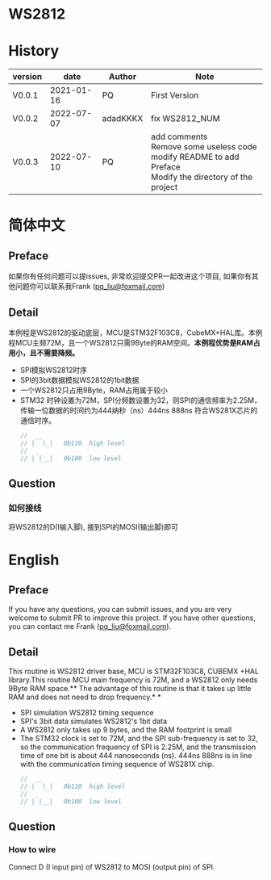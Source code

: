 # WS2812

# History

| version | date       | Author   | Note                                                         |
| ------- | ---------- | -------- | ------------------------------------------------------------ |
| V0.0.1  | 2021-01-16 | PQ       | First Version                                                |
| V0.0.2  | 2022-07-07 | adadKKKX | fix WS2812_NUM                                               |
| V0.0.3  | 2022-07-10 | PQ       | add comments <br>Remove some useless code <br>modify README to add Preface<br>Modify the directory of the project |





# 简体中文

## Preface

如果你有任何问题可以提issues, 非常欢迎提交PR一起改进这个项目, 如果你有其他问题你可以联系我Frank (pq_liu@foxmail.com)

## Detail

本例程是WS2812的驱动底层，MCU是STM32F103C8，CubeMX+HAL库。本例程MCU主频72M，且一个WS2812只需9Byte的RAM空间。**本例程优势是RAM占用小，且不需要降频。**

* SPI模拟WS2812时序
* SPI的3bit数据模拟WS2812的1bit数据
* 一个WS2812只占用9Byte，RAM占用属于较小
* STM32 时钟设置为72M，SPI分频数设置为32，则SPI的通信频率为2.25M，传输一位数据的时间约为444纳秒（ns）444ns   888ns  符合WS281X芯片的通信时序。
  ```c
  //  __
  // |  |_|   0b110  high level
  //  _   
  // | |__|   0b100  low level
  ```

## Question

### 如何接线

将WS2812的D(I输入脚), 接到SPI的MOSI(输出脚)即可



# English

## Preface

If you have any questions, you can submit issues, and you are very welcome to submit PR to improve this project. If you have other questions, you can contact me Frank (pq_liu@foxmail.com).

## Detail

This routine is WS2812 driver base, MCU is STM32F103C8, CUBEMX +HAL library.This routine MCU main frequency is 72M, and a WS2812 only needs 9Byte RAM space.** The advantage of this routine is that it takes up little RAM and does not need to drop frequency.* *

* SPI simulation WS2812 timing sequence
* SPI's 3bit data simulates WS2812's 1bit data
* A WS2812 only takes up 9 bytes, and the RAM footprint is small
* The STM32 clock is set to 72M, and the SPI sub-frequency is set to 32, so the communication frequency of SPI is 2.25M, and the transmission time of one bit is about 444 nanoseconds (ns). 444ns 888ns is in line with the communication timing sequence of WS281X chip.
  ```c
  //  __
  // |  |_|   0b110  high level
  //  _   
  // | |__|   0b100  low level
  ```

## Question

### How to wire

Connect D (I input pin) of WS2812 to MOSI (output pin) of SPI.